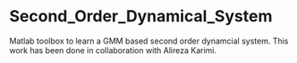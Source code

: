 # Second_Order_Dynamical_System


Matlab toolbox to learn a GMM based second order dynamcial system.
This work has been done in collaboration with Alireza Karimi.
